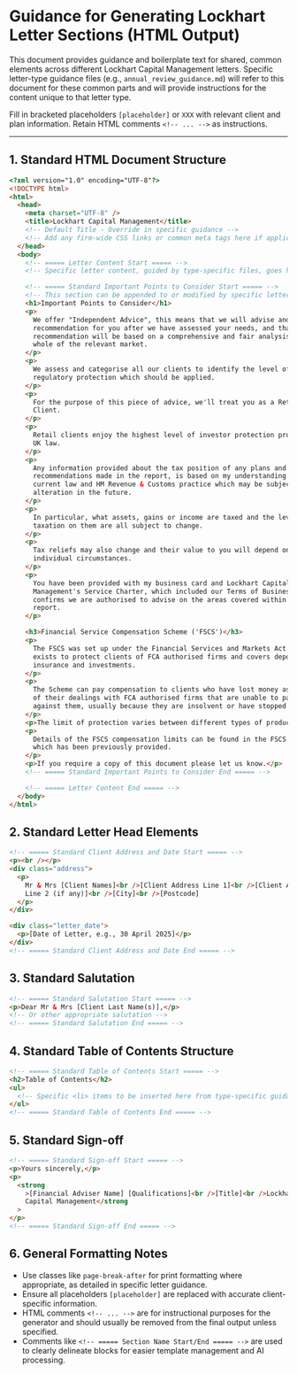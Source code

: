 # Guidance for Generating Lockhart Letter Sections (HTML Output)

This document provides guidance and boilerplate text for shared, common elements across different Lockhart Capital Management letters. Specific letter-type guidance files (e.g., `annual_review_guidance.md`) will refer to this document for these common parts and will provide instructions for the content unique to that letter type.

Fill in bracketed placeholders `[placeholder]` or `XXX` with relevant client and plan information. Retain HTML comments `<!-- ... -->` as instructions.

---

## 1. Standard HTML Document Structure

<!-- This basic structure should be assumed for all letters. -->
<!-- Specific guidance can override the <title> or add other <head> elements. -->

```html
<?xml version="1.0" encoding="UTF-8"?>
<!DOCTYPE html>
<html>
  <head>
    <meta charset="UTF-8" />
    <title>Lockhart Capital Management</title>
    <!-- Default Title - Override in specific guidance -->
    <!-- Add any firm-wide CSS links or common meta tags here if applicable -->
  </head>
  <body>
    <!-- ===== Letter Content Start ===== -->
    <!-- Specific letter content, guided by type-specific files, goes here. -->

    <!-- ===== Standard Important Points to Consider Start ===== -->
    <!-- This section can be appended to or modified by specific letter guidance if needed. -->
    <h1>Important Points to Consider</h1>
    <p>
      We offer "Independent Advice", this means that we will advise and make a
      recommendation for you after we have assessed your needs, and that our
      recommendation will be based on a comprehensive and fair analysis of the
      whole of the relevant market.
    </p>
    <p>
      We assess and categorise all our clients to identify the level of
      regulatory protection which should be applied.
    </p>
    <p>
      For the purpose of this piece of advice, we'll treat you as a Retail
      Client.
    </p>
    <p>
      Retail clients enjoy the highest level of investor protection provided by
      UK law.
    </p>
    <p>
      Any information provided about the tax position of any plans and
      recommendations made in the report, is based on my understanding of
      current law and HM Revenue & Customs practice which may be subject to
      alteration in the future.
    </p>
    <p>
      In particular, what assets, gains or income are taxed and the levels of
      taxation on them are all subject to change.
    </p>
    <p>
      Tax reliefs may also change and their value to you will depend on your
      individual circumstances.
    </p>
    <p>
      You have been provided with my business card and Lockhart Capital
      Management's Service Charter, which included our Terms of Business and
      confirms we are authorised to advise on the areas covered within this
      report.
    </p>

    <h3>Financial Service Compensation Scheme ('FSCS')</h3>
    <p>
      The FSCS was set up under the Financial Services and Markets Act 2000 and
      exists to protect clients of FCA authorised firms and covers deposits,
      insurance and investments.
    </p>
    <p>
      The Scheme can pay compensation to clients who have lost money as a result
      of their dealings with FCA authorised firms that are unable to pay claims
      against them, usually because they are insolvent or have stopped trading.
    </p>
    <p>The limit of protection varies between different types of products.</p>
    <p>
      Details of the FSCS compensation limits can be found in the FSCS guide,
      which has been previously provided.
    </p>
    <p>If you require a copy of this document please let us know.</p>
    <!-- ===== Standard Important Points to Consider End ===== -->

    <!-- ===== Letter Content End ===== -->
  </body>
</html>
```

## 2. Standard Letter Head Elements

<!-- To be included at the beginning of the letter body, before specific content. -->

```html
<!-- ===== Standard Client Address and Date Start ===== -->
<p><br /></p>
<div class="address">
  <p>
    Mr & Mrs [Client Names]<br />[Client Address Line 1]<br />[Client Address
    Line 2 (if any)]<br />[City]<br />[Postcode]
  </p>
</div>

<div class="letter_date">
  <p>[Date of Letter, e.g., 30 April 2025]</p>
</div>
<!-- ===== Standard Client Address and Date End ===== -->
```

## 3. Standard Salutation

<!-- To follow the Letter Head elements. Can be adjusted in specific guidance if needed. -->

```html
<!-- ===== Standard Salutation Start ===== -->
<p>Dear Mr & Mrs [Client Last Name(s)],</p>
<!-- Or other appropriate salutation -->
<!-- ===== Standard Salutation End ===== -->
```

## 4. Standard Table of Contents Structure

<!-- Optional: Include this section if the letter requires a Table of Contents. -->
<!-- The specific list items (<li>) should be provided by the type-specific guidance. -->

```html
<!-- ===== Standard Table of Contents Start ===== -->
<h2>Table of Contents</h2>
<ul>
  <!-- Specific <li> items to be inserted here from type-specific guidance -->
</ul>
<!-- ===== Standard Table of Contents End ===== -->
```

## 5. Standard Sign-off

<!-- Used for concluding the letter. The adviser's name, qualifications, and title are placeholders. -->
<!-- This can be used multiple times if the letter has distinct parts signed off (e.g., cover letter part vs. report part) -->

```html
<!-- ===== Standard Sign-off Start ===== -->
<p>Yours sincerely,</p>
<p>
  <strong
    >[Financial Adviser Name] [Qualifications]<br />[Title]<br />Lockhart
    Capital Management</strong
  >
</p>
<!-- ===== Standard Sign-off End ===== -->
```

## 6. General Formatting Notes

- Use classes like `page-break-after` for print formatting where appropriate, as detailed in specific letter guidance.
- Ensure all placeholders `[placeholder]` are replaced with accurate client-specific information.
- HTML comments `<!-- ... -->` are for instructional purposes for the generator and should usually be removed from the final output unless specified.
- Comments like `<!-- ===== Section Name Start/End ===== -->` are used to clearly delineate blocks for easier template management and AI processing.
